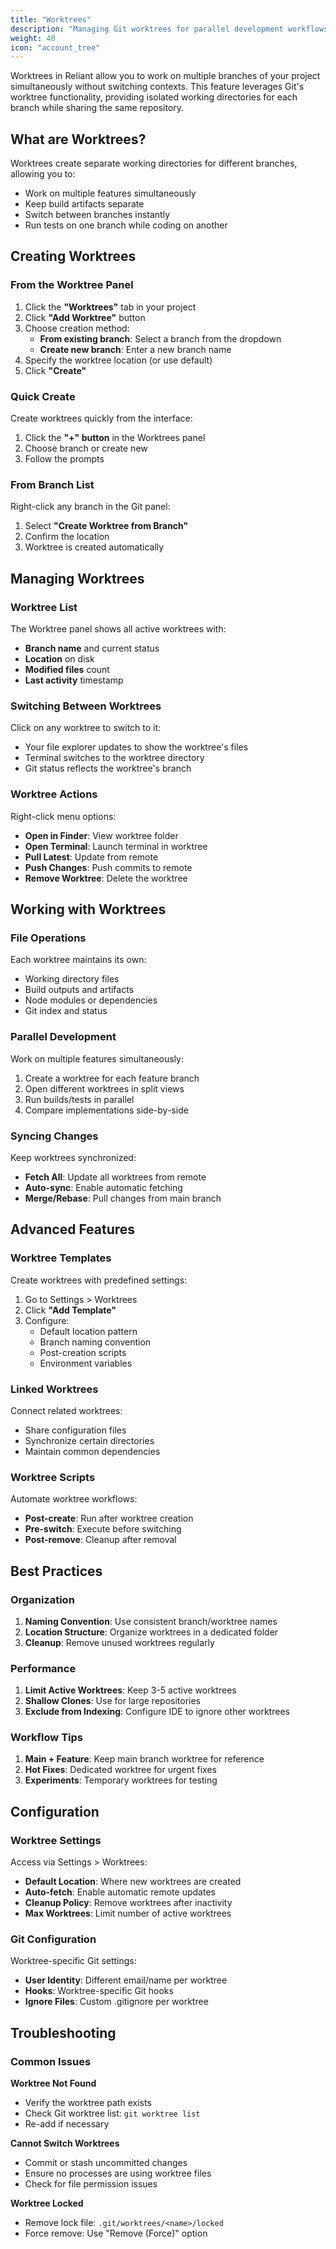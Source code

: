 ```yaml
---
title: "Worktrees"
description: "Managing Git worktrees for parallel development workflows"
weight: 40
icon: "account_tree"
---
```


Worktrees in Reliant allow you to work on multiple branches of your project simultaneously without switching contexts. This feature leverages Git's worktree functionality, providing isolated working directories for each branch while sharing the same repository.

## What are Worktrees?

Worktrees create separate working directories for different branches, allowing you to:
- Work on multiple features simultaneously
- Keep build artifacts separate
- Switch between branches instantly
- Run tests on one branch while coding on another

## Creating Worktrees

### From the Worktree Panel

1. Click the **"Worktrees"** tab in your project
2. Click **"Add Worktree"** button
3. Choose creation method:
   - **From existing branch**: Select a branch from the dropdown
   - **Create new branch**: Enter a new branch name
4. Specify the worktree location (or use default)
5. Click **"Create"**

### Quick Create

Create worktrees quickly from the interface:
1. Click the **"+" button** in the Worktrees panel
2. Choose branch or create new
3. Follow the prompts

### From Branch List

Right-click any branch in the Git panel:
1. Select **"Create Worktree from Branch"**
2. Confirm the location
3. Worktree is created automatically

## Managing Worktrees

### Worktree List

The Worktree panel shows all active worktrees with:
- **Branch name** and current status
- **Location** on disk
- **Modified files** count
- **Last activity** timestamp

### Switching Between Worktrees

Click on any worktree to switch to it:
- Your file explorer updates to show the worktree's files
- Terminal switches to the worktree directory
- Git status reflects the worktree's branch

### Worktree Actions

Right-click menu options:
- **Open in Finder**: View worktree folder
- **Open Terminal**: Launch terminal in worktree
- **Pull Latest**: Update from remote
- **Push Changes**: Push commits to remote
- **Remove Worktree**: Delete the worktree

## Working with Worktrees

### File Operations

Each worktree maintains its own:
- Working directory files
- Build outputs and artifacts
- Node modules or dependencies
- Git index and status

### Parallel Development

Work on multiple features simultaneously:
1. Create a worktree for each feature branch
2. Open different worktrees in split views
3. Run builds/tests in parallel
4. Compare implementations side-by-side

### Syncing Changes

Keep worktrees synchronized:
- **Fetch All**: Update all worktrees from remote
- **Auto-sync**: Enable automatic fetching
- **Merge/Rebase**: Pull changes from main branch

## Advanced Features

### Worktree Templates

Create worktrees with predefined settings:
1. Go to Settings > Worktrees
2. Click **"Add Template"**
3. Configure:
   - Default location pattern
   - Branch naming convention
   - Post-creation scripts
   - Environment variables

### Linked Worktrees

Connect related worktrees:
- Share configuration files
- Synchronize certain directories
- Maintain common dependencies

### Worktree Scripts

Automate worktree workflows:
- **Post-create**: Run after worktree creation
- **Pre-switch**: Execute before switching
- **Post-remove**: Cleanup after removal

## Best Practices

### Organization

1. **Naming Convention**: Use consistent branch/worktree names
2. **Location Structure**: Organize worktrees in a dedicated folder
3. **Cleanup**: Remove unused worktrees regularly

### Performance

1. **Limit Active Worktrees**: Keep 3-5 active worktrees
2. **Shallow Clones**: Use for large repositories
3. **Exclude from Indexing**: Configure IDE to ignore other worktrees

### Workflow Tips

1. **Main + Feature**: Keep main branch worktree for reference
2. **Hot Fixes**: Dedicated worktree for urgent fixes
3. **Experiments**: Temporary worktrees for testing

## Configuration

### Worktree Settings

Access via Settings > Worktrees:
- **Default Location**: Where new worktrees are created
- **Auto-fetch**: Enable automatic remote updates
- **Cleanup Policy**: Remove worktrees after inactivity
- **Max Worktrees**: Limit number of active worktrees

### Git Configuration

Worktree-specific Git settings:
- **User Identity**: Different email/name per worktree
- **Hooks**: Worktree-specific Git hooks
- **Ignore Files**: Custom .gitignore per worktree

## Troubleshooting

### Common Issues

**Worktree Not Found**
- Verify the worktree path exists
- Check Git worktree list: `git worktree list`
- Re-add if necessary

**Cannot Switch Worktrees**
- Commit or stash uncommitted changes
- Ensure no processes are using worktree files
- Check for file permission issues

**Worktree Locked**
- Remove lock file: `.git/worktrees/<name>/locked`
- Force remove: Use "Remove (Force)" option

